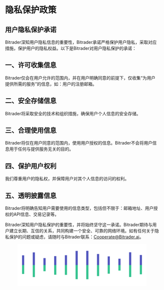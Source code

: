 # 隐私保护政策



## 用户隐私保护承诺

Bitrader深知用户隐私信息的重要性，Bitrader承诺严格保护用户隐私，采取对应措施，保护用户的隐私权益。以下是Bitrader对用户隐私保护的承诺：

## 一、许可收集信息

Bitrader仅会在用户允许的范围内，并在用户明确同意的前提下，仅收集“为用户提供所需的服务”的信息，如：用户的注册邮箱。

## 二、安全存储信息

Bitrader将采取安全的技术和组织措施，确保用户个人信息的安全存储。

## 三、合理使用信息

Bitrader将仅在用户同意的范围内，使用用户授权的信息。Bitrader不会将用户信息用于任何与提供服务无关的目的。

## 四、保护用户权利

我们尊重用户的隐私权，并保障用户对其个人信息的访问的权利。

## 五、透明披露信息

Bitrader将明确告知用户需要使用的信息类型，包括但不限于：邮箱地址、用户授权的API信息、交易记录等。

Bitrader深知用户隐私保护的重要性，并将始终坚守这一承诺。Bitrader期待与用户建立长期、互信的关系，共同构建一个安全、可靠的网络环境。如有任何关于隐私保护的问题或疑虑，请随时与Bitrader联系：Cooperate@Bitrader.ai。

<figure><img src="../.gitbook/assets/Pagination (1) (1).png" alt=""><figcaption></figcaption></figure>
